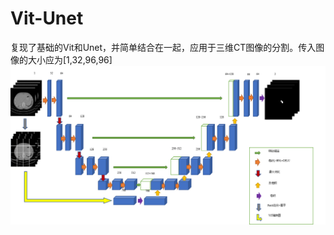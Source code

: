 # Vit-Unet
复现了基础的Vit和Unet，并简单结合在一起，应用于三维CT图像的分割。传入图像的大小应为[1,32,96,96]
![乱画了个结构图](https://github.com/ymxzz/Vit-Unet/blob/main/%E5%9B%BE%E7%89%872.png)
